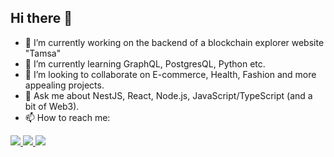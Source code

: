 ## Hi there 👋


- 🔭 I’m currently working on the backend of a blockchain explorer website "Tamsa"
- 🌱 I’m currently learning GraphQL, PostgresQL, Python etc.
- 👯 I’m looking to collaborate on E-commerce, Health, Fashion and more appealing projects.
- 💬 Ask me about NestJS, React, Node.js, JavaScript/TypeScript (and a bit of Web3).
- 📫 How to reach me:
<div display="flex">
  <a href="https://www.linkedin.com/in/bakhtiyor-akhatov-06772a203/">
    <img src="https://img.shields.io/badge/LinkedIn-0077B5?style=for-the-badge&logo=linkedin&logoColor=white"/>
  </a> 
  <a href="baxtiyor.axatov77@gmail.com">
    <img src="[https://img.shields.io/badge/LinkedIn-0077B5?style=for-the-badge&logo=linkedin&logoColor=white](https://img.shields.io/badge/Gmail-D14836?style=for-the-badge&logo=gmail&logoColor=white)"/>
  </a> 
  <a href="https://x.com/baxti_7?s=21">
    <img src="https://img.shields.io/badge/X-000000?style=for-the-badge&logo=x&logoColor=whit"/>
  </a> 
<div/>



